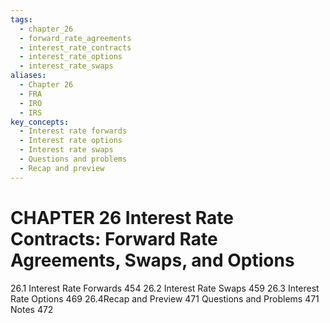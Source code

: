 ```yaml
---
tags:
  - chapter_26
  - forward_rate_agreements
  - interest_rate_contracts
  - interest_rate_options
  - interest_rate_swaps
aliases:
  - Chapter 26
  - FRA
  - IRO
  - IRS
key_concepts:
  - Interest rate forwards
  - Interest rate options
  - Interest rate swaps
  - Questions and problems
  - Recap and preview
---
```


# CHAPTER 26 Interest Rate Contracts: Forward Rate Agreements, Swaps, and Options

26.1 Interest Rate Forwards 454
26.2 Interest Rate Swaps 459
26.3 Interest Rate Options 469
26.4Recap and Preview 471
Questions and Problems 471
Notes 472

